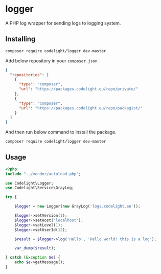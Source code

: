 # logger
A PHP log wrapper for sending logs to logging system.

## Installing

```bash
composer require codelight/logger dev-master
```
Add below repository in your `composer.json`.

```json
{
  "repositories": [
    {
      "type": "composer",
      "url": "https://packages.codelight.eu/repo/private/"
    },
    {
      "type": "composer",
      "url": "https://packages.codelight.eu/repo/packagist/"
    }
  ]
}
```

And then run below command to install the package.

```bash
composer require codelight/logger dev-master
```

## Usage

```php
<?php
include "../vendor/autoload.php";

use Codelight\Logger;
use Codelight\Service\GrayLog;

try {

    $logger = new Logger(new GrayLog('logs.codelight.eu'));

    $logger->setVersion(1);
    $logger->setHost('localhost');
    $logger->setLevel(1);
    $logger->setUserId(12);

    $result = $logger->log('Hello', 'Hello world! this is a log');

    var_dump($result);

} catch (Exception $e) {
    echo $e->getMessage();
}
```
